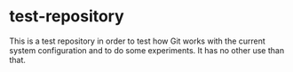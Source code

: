 # test-repository
This is a test repository in order to test how Git works with the current system configuration and to do some experiments. It has no other use than that.
